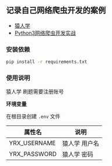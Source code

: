 ## 记录自己网络爬虫开发的案例

- [猿人学](https://match.yuanrenxue.com/list)
- [Python3网络爬虫开发实战](https://scrape.center/)

### 安装依赖

```bash
pip install -r requirements.txt
```


### 使用说明

猿人学 刷题需要注册账号

**环境变量**

在根目录创建 `.env` 文件

| 属性名   | 说明          |
| -------- | ------------- |
| YRX_USERNAME | 猿人学 用户名 |
| YRX_PASSWORD | 猿人学 密码   |


